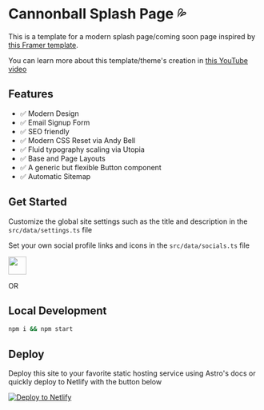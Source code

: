 # Cannonball Splash Page 💦

This is a template for a modern splash page/coming soon page inspired by [this Framer template](https://coming-soon.framer.website/).

You can learn more about this template/theme's creation in [this YouTube video](https://www.youtube.com/watch?v=o58kSpPMuuI)

## Features

- ✅ Modern Design
- ✅ Email Signup Form
- ✅ SEO friendly
- ✅ Modern CSS Reset via Andy Bell
- ✅ Fluid typography scaling via Utopia
- ✅ Base and Page Layouts
- ✅ A generic but flexible Button component
- ✅ Automatic Sitemap

## Get Started 

Customize the global site settings such as the title and description in the `src/data/settings.ts` file

Set your own social profile links and icons in the `src/data/socials.ts` file

<p>
  <a href="https://stackblitz.com/github/littlesticks/cannonball">
  <img src="https://developer.stackblitz.com/img/open_in_stackblitz.svg" height="36px" />
  </a>
</p>

OR

## Local Development

```sh
npm i && npm start
```

## Deploy

Deploy this site to your favorite static hosting service using Astro's docs or quickly deploy to Netlify with the button below 

[![Deploy to Netlify](https://www.netlify.com/img/deploy/button.svg)](https://app.netlify.com/start/deploy?repository=https://github.com/littlesticks/cannonball)
